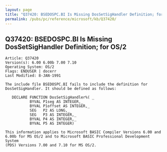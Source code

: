 ```yaml
---
layout: page
title: "Q37420: BSEDOSPC.BI Is Missing DosSetSigHandler Definition; for OS/2"
permalink: /pubs/pc/reference/microsoft/kb/Q37420/
---
```


## Q37420: BSEDOSPC.BI Is Missing DosSetSigHandler Definition; for OS/2

	Article: Q37420
	Version(s): 6.00 6.00b 7.00 7.10
	Operating System: OS/2
	Flags: ENDUSER | docerr
	Last Modified: 8-JAN-1991
	
	The include file BSEDOSPC.BI fails to include the definition for
	DosSetSigHandler. It should be defined as follows:
	
	   DECLARE FUNCTION DosSetSigHandler%( _
	           BYVAL P1seg AS INTEGER,_
	           BYVAL P1offset AS INTEGER,_
	           SEG   P2 AS LONG,_
	           SEG   P3 AS INTEGER,_
	           BYVAL P4 AS INTEGER,_
	           BYVAL P5 AS INTEGER)
	
	This information applies to Microsoft BASIC Compiler Versions 6.00 and
	6.00b for MS OS/2 and to Microsoft BASIC Professional Development System
	(PDS) Versions 7.00 and 7.10 for MS OS/2.

